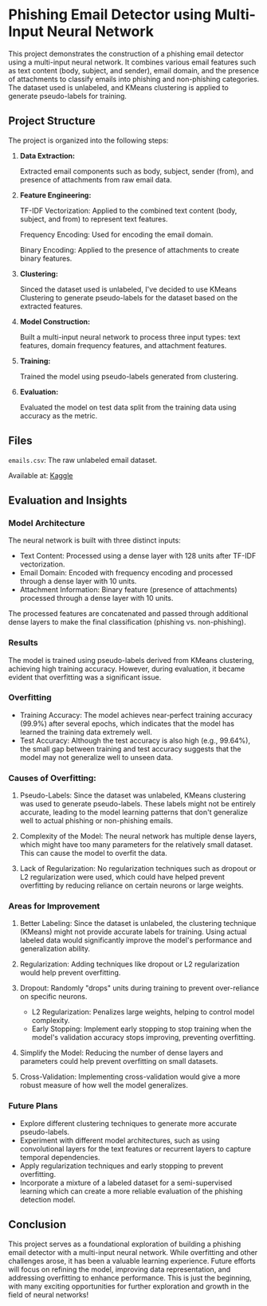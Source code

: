 # Phishing Email Detector using Multi-Input Neural Network
This project demonstrates the construction of a phishing email detector using a multi-input neural network. It combines various email features such as text content (body, subject, and sender), email domain, and the presence of attachments to classify emails into phishing and non-phishing categories. The dataset used is unlabeled, and KMeans clustering is applied to generate pseudo-labels for training.

## Project Structure
The project is organized into the following steps:

1. **Data Extraction:**

    Extracted email components such as body, subject, sender (from), and presence of attachments from raw email data.
   
3. **Feature Engineering:**

      TF-IDF Vectorization: Applied to the combined text content (body, subject, and from) to represent text features.
   
      Frequency Encoding: Used for encoding the email domain.
   
      Binary Encoding: Applied to the presence of attachments to create binary features.
    
4. **Clustering:**

      Sinced the dataset used is unlabeled, I've decided to use KMeans Clustering to generate pseudo-labels for the dataset based on the extracted features.

5. **Model Construction:**

      Built a multi-input neural network to process three input types: text features, domain frequency features, and attachment features.

6. **Training:**

      Trained the model using pseudo-labels generated from clustering.
   
7. **Evaluation:**

      Evaluated the model on test data split from the training data using accuracy as the metric.

## Files
`emails.csv`: The raw unlabeled email dataset.

Available at: [Kaggle](https://www.kaggle.com/code/abhaytomar/starter-the-enron-email-dataset-8c90cc3c-1/input)


## Evaluation and Insights

### Model Architecture
The neural network is built with three distinct inputs:

- Text Content: Processed using a dense layer with 128 units after TF-IDF vectorization.
- Email Domain: Encoded with frequency encoding and processed through a dense layer with 10 units.
- Attachment Information: Binary feature (presence of attachments) processed through a dense layer with 10 units.

The processed features are concatenated and passed through additional dense layers to make the final classification (phishing vs. non-phishing).

### Results

The model is trained using pseudo-labels derived from KMeans clustering, achieving high training accuracy. However, during evaluation, it became evident that overfitting was a significant issue.

### Overfitting
- Training Accuracy: The model achieves near-perfect training accuracy (99.9%) after several epochs, which indicates that the model has learned the training data extremely well.
- Test Accuracy: Although the test accuracy is also high (e.g., 99.64%), the small gap between training and test accuracy suggests that the model may not generalize well to unseen data.

### Causes of Overfitting:
1. Pseudo-Labels: Since the dataset was unlabeled, KMeans clustering was used to generate pseudo-labels. These labels might not be entirely accurate, leading to the model learning patterns that don't generalize well to actual phishing or non-phishing emails.

2. Complexity of the Model: The neural network has multiple dense layers, which might have too many parameters for the relatively small dataset. This can cause the model to overfit the data.

3. Lack of Regularization: No regularization techniques such as dropout or L2 regularization were used, which could have helped prevent overfitting by reducing reliance on certain neurons or large weights.

### Areas for Improvement
1. Better Labeling: Since the dataset is unlabeled, the clustering technique (KMeans) might not provide accurate labels for training. Using actual labeled data would significantly improve the model's performance and generalization ability.

2. Regularization: Adding techniques like dropout or L2 regularization would help prevent overfitting.

3. Dropout: Randomly "drops" units during training to prevent over-reliance on specific neurons.
    - L2 Regularization: Penalizes large weights, helping to control model complexity.
    - Early Stopping: Implement early stopping to stop training when the model's validation accuracy stops improving, preventing overfitting.

4. Simplify the Model: Reducing the number of dense layers and parameters could help prevent overfitting on small datasets.

5. Cross-Validation: Implementing cross-validation would give a more robust measure of how well the model generalizes.

### Future Plans
- Explore different clustering techniques to generate more accurate pseudo-labels.
- Experiment with different model architectures, such as using convolutional layers for the text features or recurrent layers to capture temporal dependencies.
- Apply regularization techniques and early stopping to prevent overfitting.
- Incorporate a mixture of a labeled dataset for a semi-supervised learning which can create a more reliable evaluation of the phishing detection model.

## Conclusion
This project serves as a foundational exploration of building a phishing email detector with a multi-input neural network. While overfitting and other challenges arose, it has been a valuable learning experience. Future efforts will focus on refining the model, improving data representation, and addressing overfitting to enhance performance. This is just the beginning, with many exciting opportunities for further exploration and growth in the field of neural networks!


